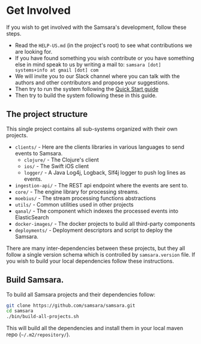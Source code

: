 # Get Involved

If you wish to get involved with the Samsara's development, follow these steps.

   - Read the `HELP-US.md` (in the project's root) to see what
     contributions we are looking for.
   - If you have found something you wish contribute or you have
     something else in mind speak to us by writing a mail to: `samsara
     [dot] systems+info at gmail [dot] com`
   - We will invite you to our Slack channel where you can talk with
     the authors and other contributors and propose your suggestions.
   - Then try to run the system following the [Quick Start guide](/docs/quick-start)
   - Then try to build the system following these in this guide.


## The project structure

This single project contains all sub-systems organized with
their own projects.

   * `clients/` - Here are the clients libraries in various
     languages to send events to Samsara.
     * `clojure/` - The Clojure's client
     * `ios/` - The Swift iOS client
     * `logger/` - A Java Log4j, Logback, Slf4j logger to push log
       lines as events.
   * `ingestion-api/` - The REST api endpoint where the events
     are sent to.
   * `core/` - The engine library for processing streams.
   * `moebius/` - The stream processing functions abstractions
   * `utils/` - Common utilities used in other projects
   * `qanal/` - The component which indexes the processed events
     into ElasticSearch
   * `docker-images/` - The docker projects to build all third-party components
   * `deployments/` - Deployment descriptors and script to deploy the Samsara.

There are many inter-dependencies between these projects, but they all
follow a single version schema which is controlled by `samsara.version` file.
If you wish to build your local dependencies follow these instructions.

## Build Samsara.

To build all Samsara projects and their dependencies follow:

``` bash
git clone https://github.com/samsara/samsara.git
cd samsara
./bin/build-all-projects.sh
```

This will build all the dependencies and install them in your local maven
repo (`~/.m2/repository/`).
